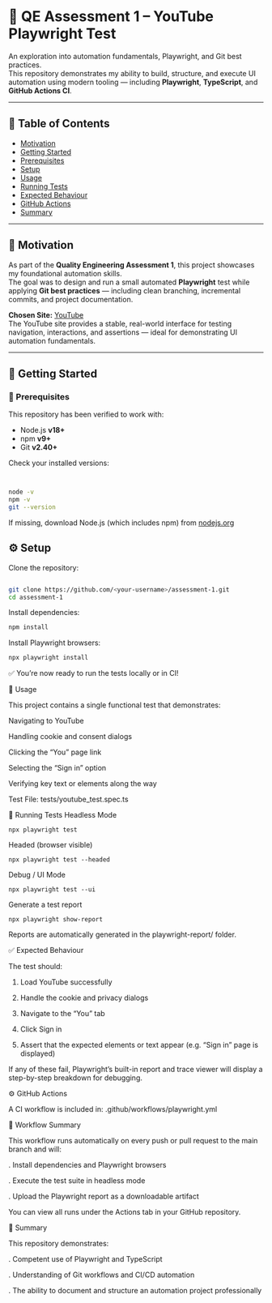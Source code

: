 # 🧪 QE Assessment 1 – YouTube Playwright Test

An exploration into automation fundamentals, Playwright, and Git best practices.  
This repository demonstrates my ability to build, structure, and execute UI automation using modern tooling — including **Playwright**, **TypeScript**, and **GitHub Actions CI**.

---

## 📑 Table of Contents
- [Motivation](#motivation)
- [Getting Started](#getting-started)
- [Prerequisites](#prerequisites)
- [Setup](#setup)
- [Usage](#usage)
- [Running Tests](#running-tests)
- [Expected Behaviour](#expected-behaviour)
- [GitHub Actions](#github-actions)
- [Summary](#summary)

---

## 🎯 Motivation

As part of the **Quality Engineering Assessment 1**, this project showcases my foundational automation skills.  
The goal was to design and run a small automated **Playwright** test while applying **Git best practices** — including clean branching, incremental commits, and project documentation.

**Chosen Site:** [YouTube](https://www.youtube.com)  
The YouTube site provides a stable, real-world interface for testing navigation, interactions, and assertions — ideal for demonstrating UI automation fundamentals.

---

## 🚀 Getting Started

### 🔧 Prerequisites

This repository has been verified to work with:

- Node.js **v18+**
- npm **v9+**
- Git **v2.40+**

Check your installed versions:

```bash


node -v
npm -v
git --version

```
If missing, download Node.js (which includes npm) from [nodejs.org](https://nodejs.org) 

## ⚙️ Setup

Clone the repository:
```bash

git clone https://github.com/<your-username>/assessment-1.git
cd assessment-1

```

Install dependencies:

```bash
npm install

```

Install Playwright browsers:
```bash
npx playwright install

```
✅ You’re now ready to run the tests locally or in CI!



🧭 Usage

This project contains a single functional test that demonstrates:

Navigating to YouTube

Handling cookie and consent dialogs

Clicking the “You” page link

Selecting the “Sign in” option

Verifying key text or elements along the way

Test File: tests/youtube_test.spec.ts

🧪 Running Tests
Headless Mode
```
npx playwright test
```

Headed (browser visible)
```
npx playwright test --headed
```

Debug / UI Mode

```
npx playwright test --ui

```
Generate a test report

```
npx playwright show-report

```
Reports are automatically generated in the playwright-report/ folder.




✅ Expected Behaviour

The test should:

1. Load YouTube successfully

2. Handle the cookie and privacy dialogs

3. Navigate to the “You” tab

4. Click Sign in

5. Assert that the expected elements or text appear (e.g. “Sign in” page is displayed)

If any of these fail, Playwright’s built-in report and trace viewer will display a step-by-step breakdown for debugging.


⚙️ GitHub Actions

A CI workflow is included in:
.github/workflows/playwright.yml



 
🧩 Workflow Summary

This workflow runs automatically on every push or pull request to the main branch and will:

. Install dependencies and Playwright browsers

. Execute the test suite in headless mode

. Upload the Playwright report as a downloadable artifact

You can view all runs under the Actions tab in your GitHub repository.




🏁 Summary

This repository demonstrates:

. Competent use of Playwright and TypeScript

. Understanding of Git workflows and CI/CD automation

. The ability to document and structure an automation project professionally



